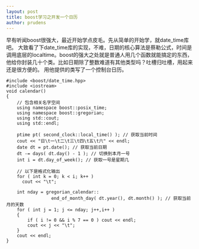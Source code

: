 ```yaml
---
layout: post
title: boost学习之开发一个日历
author: prudens
---
```

早有听闻boost很强大，最近开始学点皮毛。先从简单的开始学，就date_time库吧。
大致看了下date_time库的实现，不难，日期的核心算法是蔡勒公式，时间是调用底层的localtime。boost的强大之处就是普通人用几个函数就能搞定的东西，他给你封装几十个类。比如日期除了整数难道有其他类型吗？吐槽归吐槽，用起来还是很方便的。
用他提供的类写了一个控制台日历。

    #include <boost/date_time.hpp>
	#include <iostream>
	void calendar()
	{
	    // 包含相关名字空间
	    using namespace boost::posix_time;
	    using namespace boost::gregorian;
	    using std::cout;
	    using std::endl;
	
	    ptime pt( second_clock::local_time() ); // 获取当前时间
	    cout << "日\t一\t二\t三\t四\t五\t六" << endl; 
	    date dt = pt.date(); // 获取当前日期
	    dt -= days( dt.day() - 1 ); // 切换到本月一号
	    int i = dt.day_of_week(); // 获取一号是星期几
	
	    // 以下是格式化输出
	    for ( int k = 0; k < i; k++ )
	      cout << "\t";
	    
	    int nday = gregorian_calendar::
	                 end_of_month_day( dt.year(), dt.month() ); // 获取当前月的天数
	    for ( int j = 1; j <= nday; j++,i++ )
	    {
	        if ( i != 0 && i % 7 == 0 ) cout << endl;
	        cout << j << "\t";
	    }
	    cout << endl;
	}
    
